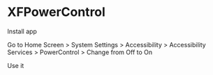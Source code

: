 # XFPowerControl

Install app

Go to Home Screen > System Settings > Accessibility > Accessibility Services > PowerControl > Change from Off to On

Use it
